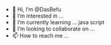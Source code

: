 - 👋 Hi, I’m @DasBefu
- 👀 I’m interested in ...
- 🌱 I’m currently learning ... java script
- 💞️ I’m looking to collaborate on ...
- 📫 How to reach me ...

<!---
DasBefu/DasBefu is a ✨ special ✨ repository because its `README.md` (this file) appears on your GitHub profile.
You can click the Preview link to take a look at your changes.
--->
